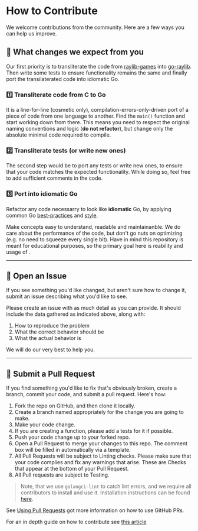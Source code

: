 # How to Contribute

We welcome contributions from the community. Here are a few ways you can help us improve.

## 📖 What changes we expect from you

Our first priority is to transliterate the code from [raylib-games] into [go-raylib].
Then write some tests to ensure functionality remains the same and finally port the transilaterated code into idiomatic Go.

### 1️⃣ Transliterate code from C to Go

It is a line-for-line (cosmetic only), compilation-errors-only-driven port of a piece of code from one language to another. Find the `main()` function and start working down from there.
This means you need to respect the original naming conventions and logic (**do not refactor**), but change only the absolute minimal code required to compile.

### 2️⃣ Transliterate tests (or write new ones)

The second step would be to port any tests or write new ones, to ensure that your code matches the expected functionality. While doing so, feel free to add sufficient comments in the code.

### 3️⃣ Port into idiomatic Go

Refactor any code necessarry to look like **idiomatic** Go, by applying common Go [best-practices](https://github.com/golang/go/wiki/CodeReviewComments)
and [style](https://github.com/uber-go/guide/blob/master/style.md).

Make concepts easy to understand, readable and maintainanble.
We do care about the performance of the code, but don't go nuts on optimizing (e.g. no need to squeeze every single bit).
Have in mind this repository is meant for educational purposes, so the primary goal here is reability and usage of .

[raylib-games]: https://github.com/raysan5/raylib-games
[go-raylib]: https://github.com/gen2brain/raylib-go

---

## 📂 Open an Issue

If you see something you'd like changed, but aren't sure how to change it, submit an issue describing what you'd like to see.

Please create an issue with as much detail as you can provide. It should include the data gathered as indicated above, along with:

1. How to reproduce the problem
2. What the correct behavior should be
3. What the actual behavior is

We will do our very best to help you.

---

## 📝 Submit a Pull Request

If you find something you'd like to fix that's obviously broken, create a branch, commit your code, and submit a pull request.
Here's how:

1. Fork the repo on GitHub, and then clone it locally.
2. Create a branch named appropriately for the change you are going to make.
3. Make your code change.
4. If you are creating a function, please add a tests for it if possible.
5. Push your code change up to your forked repo.
6. Open a Pull Request to merge your changes to this repo. The comment box will be filled in automatically via a template.
7. All Pull Requests will be subject to Linting checks. Please make sure that your code complies and fix any warnings that arise. These are Checks that appear at the bottom of your Pull Request.
8. All Pull requests are subject to Testing. 

> Note, that we use `golangci-lint` to catch lint errors, and we require all contributors to install and use it.
Installation instructions can be found [here](https://golangci-lint.run/usage/install/).

See [Using Pull Requests](https://help.github.com/articles/using-pull-requests/) got more information on how to use GitHub PRs.

For an in depth guide on how to contribute see [this article](https://opensource.com/article/19/7/create-pull-request-github)